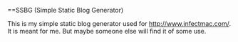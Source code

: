 ==SSBG (Simple Static Blog Generator)

This is my simple static blog generator used for <http://www.infectmac.com/>. It
is meant for me. But maybe someone else will find it of some use.


